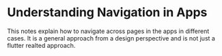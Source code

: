 # Understanding Navigation in Apps

This notes explain how to navigate across pages in the apps in different cases. It is a general approach from a design perspective and is not just a flutter realted approach.
